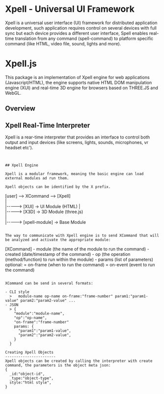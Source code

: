 # Xpell - Universal UI Framework

Xpell is a universal user interface (UI) framework for distributed application development, such application requires control on several devices with full sync but each device provides a different user interface, Spell enables real-time translation from any command (spell-command) to platform specific command (like HTML, video file, sound, lights and more).  

# Xpell.js
This package is an implementation of Xpell engine for web applications (Javascript/HTML), the engine supports native HTML DOM manipulation engine (XUI) and real-time 3D engine for browsers based on THREE.JS and WebGL.

## Overview

## Xpell Real-Time Interpreter 
Xpell is a rear-time interpreter that provides an interface to control both output and input devices (like screens, lights, sounds, microphones, vr headset etc').

```   
  

## Xpell Engine

Xpell is a modular framework, meaning the basic engine can load external modules ad run them. 

Xpell objects can be identified by the X prefix.

```
  [user] --> XCommand --> [Xpell]  
                                  |  
                                  |-----> [XUI] -> UI Module  (HTML)
                                  |  
                                  |-----> [X3D] -> 3D Module (three.js)  
                                  |  
                                  |-----> [xpell-module]  -> Base Module
```   

The way to communicate with Xpell engine is to send XCommand that will be analyzed and activate the appropriate module:

```
  [XCommand]
     - module (the name of the module to run the command)
     - created (date/timestamp of the command)
     - op (the operation (method/function) to run within the module)
        - params (list of parameters)
  optional:
     = on-frame (when to run the command)
     = on-event (event to run the command)
```

XCommand can be send in several formats:

- CLI style    
  >   module-name op-name on-frame:"frame-number" param1:"param1-value" param2:"param2-value" ...
- JSON 
  > {
    "module":"module-name",
    "op":"op-name",
    "on-frame":"frame-number"
    params: {
      "param1":"param1-value",
      "param2":"param2-value",
    }
  }

Creating Xpell Objects
-----------------------
Xpell objects can be created by calling the interpreter with create command, the parameters is the object meta json:
{
  _id:"object-id",
  _type:"object-type",
  style:"html style",
}
